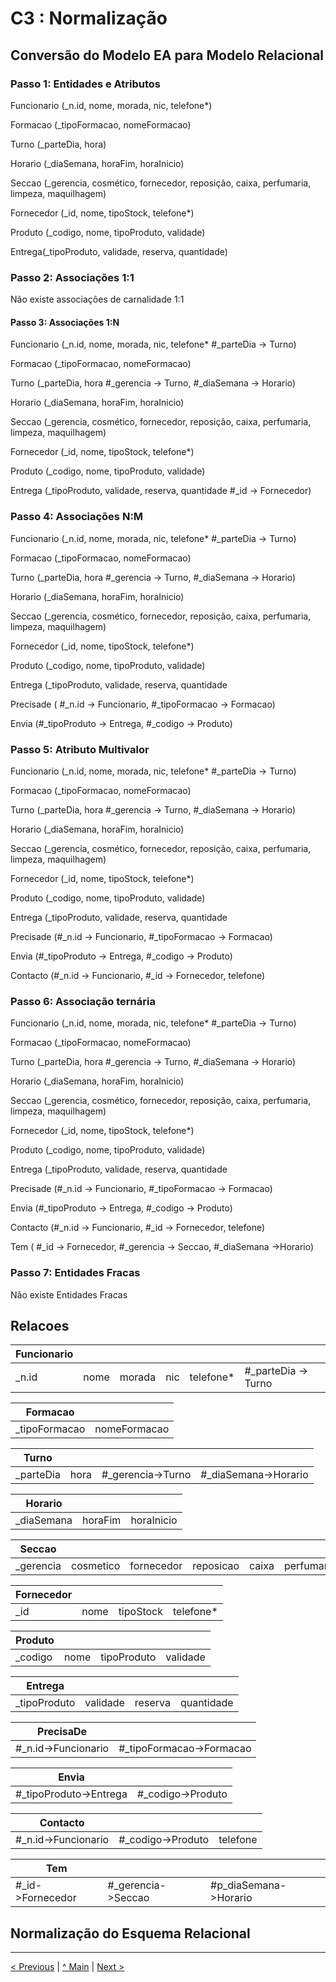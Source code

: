 # C3 : Normalização

## Conversão do Modelo EA para Modelo Relacional

### Passo 1: Entidades e Atributos

Funcionario (_n.id, nome, morada, nic, telefone*)

Formacao (_tipoFormacao, nomeFormacao)

Turno (_parteDia, hora)

Horario (_diaSemana, horaFim, horaInicio)

Seccao (_gerencia, cosmético, fornecedor, reposição, caixa, perfumaria, limpeza, maquilhagem)

Fornecedor (_id, nome, tipoStock, telefone*)

Produto (_codigo, nome, tipoProduto, validade)

Entrega(_tipoProduto, validade, reserva, quantidade)

### Passo 2: Associações 1:1
Não existe associações de carnalidade 1:1

#### Passo 3: Associações 1:N

Funcionario (_n.id, nome, morada, nic, telefone*
#_parteDia -> Turno)

Formacao (_tipoFormacao, nomeFormacao)

Turno (_parteDia, hora
#_gerencia -> Turno, #_diaSemana -> Horario)

Horario (_diaSemana, horaFim, horaInicio)

Seccao (_gerencia, cosmético, fornecedor, reposição, caixa, perfumaria, limpeza, maquilhagem)

Fornecedor (_id, nome, tipoStock, telefone*)

Produto (_codigo, nome, tipoProduto, validade)

Entrega (_tipoProduto, validade, reserva, quantidade
#_id -> Fornecedor)

### Passo 4: Associações N:M

Funcionario (_n.id, nome, morada, nic, telefone*
#_parteDia -> Turno)

Formacao (_tipoFormacao, nomeFormacao)

Turno (_parteDia, hora
#_gerencia -> Turno, #_diaSemana -> Horario)

Horario (_diaSemana, horaFim, horaInicio)

Seccao (_gerencia, cosmético, fornecedor, reposição, caixa, perfumaria, limpeza, maquilhagem)

Fornecedor (_id, nome, tipoStock, telefone*)

Produto (_codigo, nome, tipoProduto, validade)

Entrega (_tipoProduto, validade, reserva, quantidade

Precisade ( #_n.id -> Funcionario, #_tipoFormacao -> Formacao)

Envia (#_tipoProduto -> Entrega, #_codigo -> Produto)

### Passo 5: Atributo Multivalor

Funcionario (_n.id, nome, morada, nic, telefone*
#_parteDia -> Turno)

Formacao (_tipoFormacao, nomeFormacao)

Turno (_parteDia, hora
#_gerencia -> Turno, #_diaSemana -> Horario)

Horario (_diaSemana, horaFim, horaInicio)

Seccao (_gerencia, cosmético, fornecedor, reposição, caixa, perfumaria, limpeza, maquilhagem)

Fornecedor (_id, nome, tipoStock, telefone*)

Produto (_codigo, nome, tipoProduto, validade)

Entrega (_tipoProduto, validade, reserva, quantidade

Precisade (#_n.id -> Funcionario, #_tipoFormacao -> Formacao)

Envia (#_tipoProduto -> Entrega, #_codigo -> Produto)

Contacto (#_n.id -> Funcionario, #_id -> Fornecedor, telefone)


### Passo 6: Associação ternária


Funcionario (_n.id, nome, morada, nic, telefone*
#_parteDia -> Turno)

Formacao (_tipoFormacao, nomeFormacao)

Turno (_parteDia, hora
#_gerencia -> Turno, #_diaSemana -> Horario)

Horario (_diaSemana, horaFim, horaInicio)

Seccao (_gerencia, cosmético, fornecedor, reposição, caixa, perfumaria, limpeza, maquilhagem)

Fornecedor (_id, nome, tipoStock, telefone*)

Produto (_codigo, nome, tipoProduto, validade)

Entrega (_tipoProduto, validade, reserva, quantidade

Precisade (#_n.id -> Funcionario, #_tipoFormacao -> Formacao)

Envia (#_tipoProduto -> Entrega, #_codigo -> Produto)

Contacto (#_n.id -> Funcionario, #_id -> Fornecedor, telefone)

Tem ( #_id -> Fornecedor, #_gerencia -> Seccao, #_diaSemana ->Horario)


### Passo 7: Entidades Fracas

Não existe Entidades Fracas



## Relacoes 


|Funcionario|    |      |   |         |                   |
|-----------|----|------|---|---------|-------------------|
|_n.id      |nome|morada|nic|telefone*|#_parteDia -> Turno|

|Formacao     |            |    
|-------------|------------|
|_tipoFormacao|nomeFormacao|

|Turno    |    |                 |                    |
|---------|----|-----------------|--------------------|
|_parteDia|hora|#_gerencia->Turno|#_diaSemana->Horario|

|Horario   |       |          |      
|----------|-------|----------|
|_diaSemana|horaFim|horaInicio|

|Seccao   |         |          |         |                        |           |
|---------|---------|----------|---------|------------------------|-----------|
|_gerencia|cosmetico|fornecedor|reposicao|caixa|perfumaria|limpeza|maquilhagem|

|Fornecedor|    |         |         |
|----------|----|---------|---------|
|_id       |nome|tipoStock|telefone*|


|Produto|    |           |        |
|-------|----|-----------|--------|
|_codigo|nome|tipoProduto|validade|

|Entrega     |        |       |          |             
|------------|--------|-------|----------|
|_tipoProduto|validade|reserva|quantidade|


|PrecisaDe          |                        |
|-------------------|------------------------|
|#_n.id->Funcionario|#_tipoFormacao->Formacao|

|Envia                 |                 |        
|----------------------|-----------------|
|#_tipoProduto->Entrega|#_codigo->Produto|

|Contacto           |                 |        |
|-------------------|-----------------|--------|
|#_n.id->Funcionario|#_codigo->Produto|telefone|

|Tem             |                  |                     |             
|----------------|------------------|---------------------|
|#_id->Fornecedor|#_gerencia->Seccao|#p_diaSemana->Horario|


## Normalização do Esquema Relacional






---
[< Previous](rebd02.md) | [^ Main](https://github.com/exemploTrabalho/reportSIBD/) | [Next >](rebd04.md)
